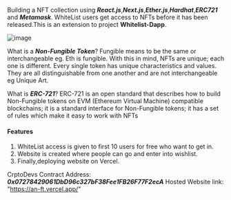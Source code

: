 Building a NFT collection using **_React.js_**,**_Next.js_**,**_Ether.js_**,**_Hardhat_**,**_ERC721_** and **_Metamask_**.
WhiteList users get access to NFTs before it has been released.This is an extension to project **Whitelist-Dapp**.

![image](https://user-images.githubusercontent.com/90527884/215421985-776e9dc5-7d9f-4a71-93f3-3aa431555343.png)

What is a **_Non-Fungible Token_**? Fungible means to be the same or interchangeable eg. Eth is fungible. With this in mind, NFTs are unique; each one is different. Every single token has unique characteristics and values. They are all distinguishable from one another and are not interchangeable eg Unique Art.

What is **_ERC-721_**? ERC-721 is an open standard that describes how to build Non-Fungible tokens on EVM (Ethereum Virtual Machine) compatible blockchains; it is a standard interface for Non-Fungible tokens; it has a set of rules which make it easy to work with NFTs

#### Features

1. WhiteList access is given to first 10 users for free who want to get in.
2. Website is created where people can go and enter into wishlist.
3. Finally,deploying website on Vercel.

CrptoDevs Contract Address: **_0x07278429061DbD96c327bF38Fee1FB26F77F2ecA_**
Hosted Website link: "https://an-ft.vercel.app/"
